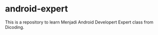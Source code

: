 # android-expert
This is a repository to learn Menjadi Android Developert Expert class from Dicoding.
